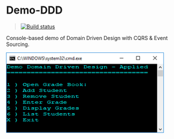 # Demo-DDD

> [![Build status](https://ci.appveyor.com/api/projects/status/wi45kpcbdhodws34/branch/master?svg=true)](https://ci.appveyor.com/project/dagilleland/demo-ddd/branch/master)

Console-based demo of Domain Driven Design with CQRS & Event Sourcing.

![](demo-menu.png)

